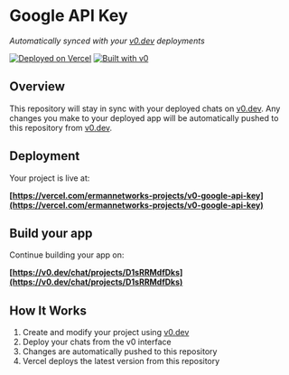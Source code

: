 # Google API Key

*Automatically synced with your [v0.dev](https://v0.dev) deployments*

[![Deployed on Vercel](https://img.shields.io/badge/Deployed%20on-Vercel-black?style=for-the-badge&logo=vercel)](https://vercel.com/ermannetworks-projects/v0-google-api-key)
[![Built with v0](https://img.shields.io/badge/Built%20with-v0.dev-black?style=for-the-badge)](https://v0.dev/chat/projects/D1sRRMdfDks)

## Overview

This repository will stay in sync with your deployed chats on [v0.dev](https://v0.dev).
Any changes you make to your deployed app will be automatically pushed to this repository from [v0.dev](https://v0.dev).

## Deployment

Your project is live at:

**[https://vercel.com/ermannetworks-projects/v0-google-api-key](https://vercel.com/ermannetworks-projects/v0-google-api-key)**

## Build your app

Continue building your app on:

**[https://v0.dev/chat/projects/D1sRRMdfDks](https://v0.dev/chat/projects/D1sRRMdfDks)**

## How It Works

1. Create and modify your project using [v0.dev](https://v0.dev)
2. Deploy your chats from the v0 interface
3. Changes are automatically pushed to this repository
4. Vercel deploys the latest version from this repository
